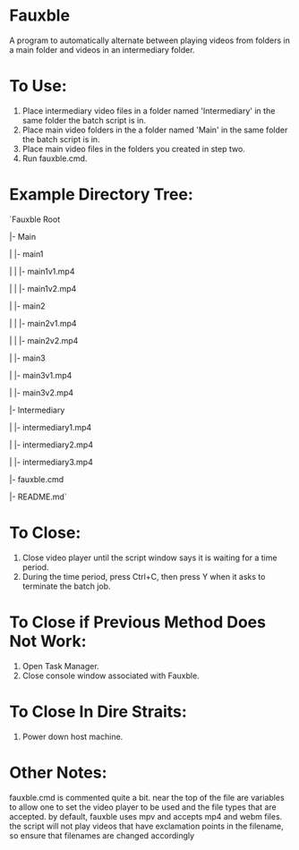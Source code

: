 # Fauxble
A program to automatically alternate between playing videos from folders in a main folder and videos in an intermediary folder.

# To Use:
1. Place intermediary video files in a folder named 'Intermediary' in the same folder the batch script is in.
2. Place main video folders in the a folder named 'Main' in the same folder the batch script is in.
3. Place main video files in the folders you created in step two.
4. Run fauxble.cmd.

# Example Directory Tree:

`Fauxble Root

|- Main

|  |- main1

|  |  |- main1v1.mp4

|  |  |- main1v2.mp4

|  |- main2

|  |  |- main2v1.mp4

|  |  |- main2v2.mp4

|  |- main3

|     |- main3v1.mp4

|     |- main3v2.mp4

|- Intermediary

|  |- intermediary1.mp4

|  |- intermediary2.mp4

|  |- intermediary3.mp4

|- fauxble.cmd

|- README.md`

# To Close:
1. Close video player until the script window says it is waiting for a time period.
2. During the time period, press Ctrl+C, then press Y when it asks to terminate the batch job.

# To Close if Previous Method Does Not Work:
1. Open Task Manager.
2. Close console window associated with Fauxble.

# To Close In Dire Straits:
1. Power down host machine.

# Other Notes:
fauxble.cmd is commented quite a bit. near the top of the file are variables to allow one to set the video player to be used and the file types that are accepted. 
by default, fauxble uses mpv and accepts mp4 and webm files.
the script will not play videos that have exclamation points in the filename, so ensure that filenames are changed accordingly
